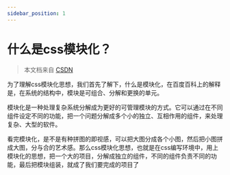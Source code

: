 ```yaml
---
sidebar_position: 1
---
```


# 什么是css模块化？

> 本文档来自 [CSDN](https://blog.csdn.net/xiangzhihong8/article/details/53195926?ops_request_misc=%257B%2522request%255Fid%2522%253A%2522165233817816782248563613%2522%252C%2522scm%2522%253A%252220140713.130102334.pc%255Fall.%2522%257D&request_id=165233817816782248563613&biz_id=0&utm_medium=distribute.pc_search_result.none-task-blog-2~all~first_rank_ecpm_v1~rank_v31_ecpm-1-53195926-null-null.142^v9^pc_search_result_cache,157^v4^control&utm_term=css+modules&spm=1018.2226.3001.4187)

为了理解css模块化思想，我们首先了解下，什么是模块化，在百度百科上的解释是，在系统的结构中，模块是可组合、分解和更换的单元。

模块化是一种处理复杂系统分解成为更好的可管理模块的方式。它可以通过在不同组件设定不同的功能，把一个问题分解成多个小的独立、互相作用的组件，来处理复杂、大型的软件。

看完模块化，是不是有种拼图的即视感，可以把大图分成各个小图，然后把小图拼成大图，分与合的艺术感。那么css模块化思想，也就是在css编写环境中，用上模块化的思想，把一个大的项目，分解成独立的组件，不同的组件负责不同的功能，最后把模块组装，就成了我们要完成的项目了